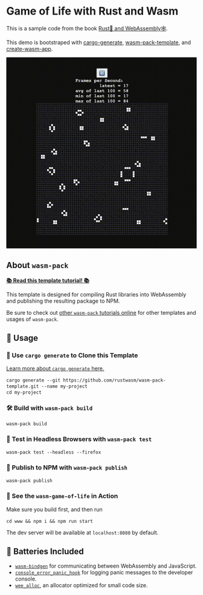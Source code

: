 # Game of Life with Rust and Wasm

This is a sample code from the book [Rust🦀 and WebAssembly🕸](https://rustwasm.github.io/docs/book/introduction.html).

This demo is bootstraped with [cargo-generate](https://github.com/ashleygwilliams/cargo-generate), [wasm-pack-template](https://github.com/rustwasm/wasm-pack-template), and [create-wasm-app](https://github.com/rustwasm/create-wasm-app).

![Game of Life screen recording](./gol.gif)

## About `wasm-pack`

[**📚 Read this template tutorial! 📚**][template-docs]

This template is designed for compiling Rust libraries into WebAssembly and
publishing the resulting package to NPM.

Be sure to check out [other `wasm-pack` tutorials online][tutorials] for other
templates and usages of `wasm-pack`.

[tutorials]: https://rustwasm.github.io/docs/wasm-pack/tutorials/index.html
[template-docs]: https://rustwasm.github.io/docs/wasm-pack/tutorials/npm-browser-packages/index.html

## 🚴 Usage

### 🐑 Use `cargo generate` to Clone this Template

[Learn more about `cargo generate` here.](https://github.com/ashleygwilliams/cargo-generate)

```
cargo generate --git https://github.com/rustwasm/wasm-pack-template.git --name my-project
cd my-project
```

### 🛠️ Build with `wasm-pack build`

```
wasm-pack build
```

### 🔬 Test in Headless Browsers with `wasm-pack test`

```
wasm-pack test --headless --firefox
```

### 🎁 Publish to NPM with `wasm-pack publish`

```
wasm-pack publish
```

### 🚀 See the `wasm-game-of-life` in Action

Make sure you build first, and then run

```
cd www && npm i && npm run start
```

The dev server will be available at `localhost:8080` by default.

## 🔋 Batteries Included

- [`wasm-bindgen`](https://github.com/rustwasm/wasm-bindgen) for communicating
  between WebAssembly and JavaScript.
- [`console_error_panic_hook`](https://github.com/rustwasm/console_error_panic_hook)
  for logging panic messages to the developer console.
- [`wee_alloc`](https://github.com/rustwasm/wee_alloc), an allocator optimized
  for small code size.

